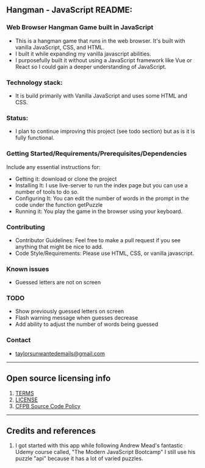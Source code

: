 ## Hangman - JavaScript README:

### Web Browser Hangman Game built in JavaScript

- This is a hangman game that runs in the web browser. It's built with vanilla JavaScript, CSS, and HTML.
- I built it while expanding my vanilla javascript abilities.
- I purposefully built it without using a JavaScript framework like Vue or React so I could gain a deeper understanding of JavaScript.

### Technology stack: 
- It is build primarily with Vanilla JavaScript and uses some HTML and CSS.
  
### Status:  
- I plan to continue improving this project (see todo section) but as is it is fully functional.

### Getting Started/Requirements/Prerequisites/Dependencies
Include any essential instructions for:
- Getting it: download or clone the project
- Installing It: I use live-server to run the index page but you can use a number of tools to do so.
- Configuring It: You can edit the number of words in the prompt in the code under the function getPuzzle
- Running it: You play the game in the browser using your keyboard. 

### Contributing
- Contributor Guidelines: Feel free to make a pull request if you see anything that might be nice to add.
- Code Style/Requirements: Please use HTML, CSS, or vanilla javascript.

### Known issues
- Guessed letters are not on screen

### TODO
- Show previously guessed letters on screen
- Flash warning message when guesses decrease
- Add ability to adjust the number of words being guessed

### Contact
- taylorsunwantedemails@gmail.com

---

## Open source licensing info
1. [TERMS](TERMS.md)
2. [LICENSE](LICENSE)
3. [CFPB Source Code Policy](https://github.com/cfpb/source-code-policy/)

----

## Credits and references

1. I got started with this app while following Andrew Mead's fantastic Udemy course called, "The Modern JavaScript Bootcamp" I still use his puzzle "api" because it has a lot of varied puzzles. 
